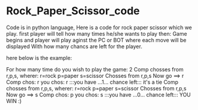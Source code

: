 # Rock_Paper_Scissor_code
Code is in python language, 
Here is a code for rock paper scissor which we play.
first player will tell how many times he/she wants to play then:
Game begins and player will play aginst the PC or BOT where each move will be displayed 
With how many chancs are left for the player.

here below is the example:


For how many time do you wish to play the game:  2
Comp chosses from r,p,s, wherer: 
    r=rock
    p=paper
    s=scissor
Chosses from r,p,s Now go ==>  r 
Comp chos: r
you chos: r
:::you have ...1... chance left::: 
it's a tie
Comp chosses from r,p,s, wherer:
    r=rock
    p=paper
    s=scissor
Chosses from r,p,s Now go ==>  s
Comp chos: p
you chos: s
:::you have ...0... chance left:::
YOU WIN :)
